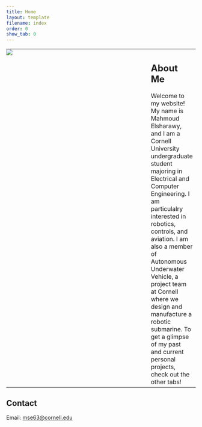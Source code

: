 ```yaml
---
title: Home
layout: template
filename: index
order: 0
show_tab: 0
--- 
```


<table style="border:none">
    <tr style="border:none">
        <td style="padding:0px;border:none;width:400px;vertical-align:top"><img src = "Mahmoud.jpg"></td>
        <td style="border:none;vertical-align:top">
            <h2>About Me</h2>
Welcome to my website! My name is Mahmoud Elsharawy, and I am a Cornell University undergraduate student majoring in Electrical and Computer Engineering. I am particulalry interested in robotics, controls, and aviation. I am also a member of Autonomous Underwater Vehicle, a project team at Cornell where we design and manufacture a robotic submarine. To get a glimpse of my past and current personal projects, check out the other tabs!
        </td>
    </tr>
</table>

## Contact
Email: mse63@cornell.edu
